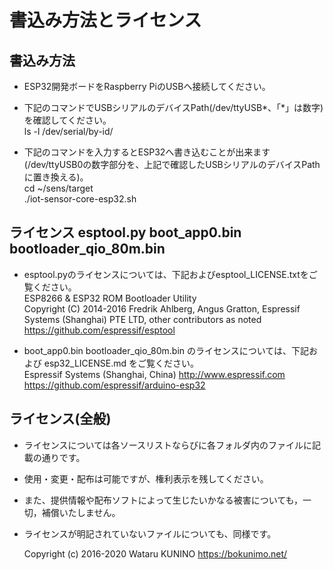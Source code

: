 # 書込み方法とライセンス

## 書込み方法  

* ESP32開発ボードをRaspberry PiのUSBへ接続してください。  

* 下記のコマンドでUSBシリアルのデバイスPath(/dev/ttyUSB*、「*」は数字)を確認してください。  
		ls -l /dev/serial/by-id/

* 下記のコマンドを入力するとESP32へ書き込むことが出来ます(/dev/ttyUSB0の数字部分を、上記で確認したUSBシリアルのデバイスPathに置き換える)。  
		cd ~/sens/target  
		./iot-sensor-core-esp32.sh  

## ライセンス esptool.py boot_app0.bin bootloader_qio_80m.bin

* esptool.pyのライセンスについては、下記およびesptool_LICENSE.txtをご覧ください。  
		ESP8266 & ESP32 ROM Bootloader Utility  
		Copyright (C) 2014-2016 Fredrik Ahlberg, Angus Gratton, Espressif Systems (Shanghai) PTE LTD, other contributors as noted  
		<https://github.com/espressif/esptool>

* boot_app0.bin bootloader_qio_80m.bin のライセンスについては、下記および esp32_LICENSE.md をご覧ください。  
		Espressif Systems (Shanghai, China) http://www.espressif.com
		<https://github.com/espressif/arduino-esp32>

## ライセンス(全般)

* ライセンスについては各ソースリストならびに各フォルダ内のファイルに記載の通りです。  
* 使用・変更・配布は可能ですが、権利表示を残してください。  
* また、提供情報や配布ソフトによって生じたいかなる被害についても，一切，補償いたしません。  
* ライセンスが明記されていないファイルについても、同様です。  

	Copyright (c) 2016-2020 Wataru KUNINO <https://bokunimo.net/>


